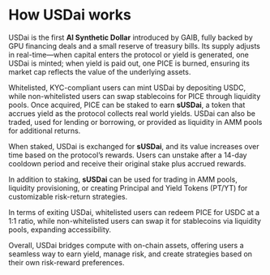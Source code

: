 # How USDai works

USDai is the first **AI Synthetic Dollar** introduced by GAIB, fully backed by GPU financing deals and a small reserve of treasury bills. Its supply adjusts in real-time—when capital enters the protocol or yield is generated, one USDai is minted; when yield is paid out, one PICE is burned, ensuring its market cap reflects the value of the underlying assets.

Whitelisted, KYC-compliant users can mint USDai by depositing USDC, while non-whitelisted users can swap stablecoins for PICE through liquidity pools. Once acquired, PICE can be staked to earn **sUSDai**, a token that accrues yield as the protocol collects real world yields. USDai can also be traded, used for lending or borrowing, or provided as liquidity in AMM pools for additional returns.

When staked, USDai is exchanged for **sUSDai**, and its value increases over time based on the protocol’s rewards. Users can unstake after a 14-day cooldown period and receive their original stake plus accrued rewards.

In addition to staking, **sUSDai** can be used for trading in AMM pools, liquidity provisioning, or creating Principal and Yield Tokens (PT/YT) for customizable risk-return strategies.

In terms of exiting USDai, whitelisted users can redeem PICE for USDC at a 1:1 ratio, while non-whitelisted users can swap it for stablecoins via liquidity pools, expanding accessibility.

Overall, USDai bridges compute with on-chain assets, offering users a seamless way to earn yield, manage risk, and create strategies based on their own risk-reward preferences.&#x20;
